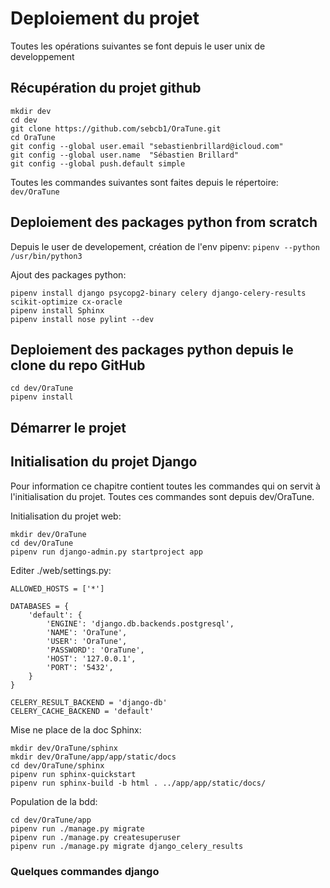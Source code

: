 # Deploiement du projet

Toutes les opérations suivantes se font depuis le user unix de developpement

## Récupération du projet github

```
mkdir dev
cd dev
git clone https://github.com/sebcb1/OraTune.git
cd OraTune
git config --global user.email "sebastienbrillard@icloud.com"
git config --global user.name  "Sébastien Brillard"
git config --global push.default simple
```

Toutes les commandes suivantes sont faites depuis le répertoire:
`dev/OraTune`

## Deploiement des packages python from scratch

Depuis le user de developement, création de l'env pipenv:
`pipenv --python /usr/bin/python3`

Ajout des packages python:
```
pipenv install django psycopg2-binary celery django-celery-results scikit-optimize cx-oracle
pipenv install Sphinx
pipenv install nose pylint --dev
```

## Deploiement des packages python depuis le clone du repo GitHub

```
cd dev/OraTune
pipenv install
```

## Démarrer le projet






## Initialisation du projet Django

Pour information ce chapitre contient toutes les commandes qui on servit à l'initialisation du projet.
Toutes ces commandes sont depuis dev/OraTune.

Initialisation du projet web:
```
mkdir dev/OraTune
cd dev/OraTune
pipenv run django-admin.py startproject app
```

Editer ./web/settings.py:
```
ALLOWED_HOSTS = ['*']

DATABASES = {
    'default': {
        'ENGINE': 'django.db.backends.postgresql',
        'NAME': 'OraTune',
        'USER': 'OraTune',
        'PASSWORD': 'OraTune',
        'HOST': '127.0.0.1',
        'PORT': '5432',
    }
}

CELERY_RESULT_BACKEND = 'django-db'
CELERY_CACHE_BACKEND = 'default'
```

Mise ne place de la doc Sphinx:
```
mkdir dev/OraTune/sphinx
mkdir dev/OraTune/app/app/static/docs
cd dev/OraTune/sphinx
pipenv run sphinx-quickstart
pipenv run sphinx-build -b html . ../app/app/static/docs/
```

Population de la bdd:
```
cd dev/OraTune/app
pipenv run ./manage.py migrate
pipenv run ./manage.py createsuperuser
pipenv run ./manage.py migrate django_celery_results
```

### Quelques commandes django



